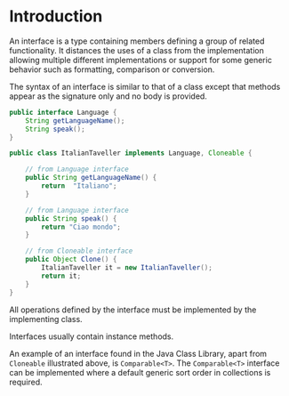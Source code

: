 # Introduction

An interface is a type containing members defining a group of related functionality. It distances the uses of a class from the implementation allowing multiple different implementations or support for some generic behavior such as formatting, comparison or conversion.

The syntax of an interface is similar to that of a class except that methods appear as the signature only and no body is provided.

```java
public interface Language {
    String getLanguageName();
    String speak();
}

public class ItalianTaveller implements Language, Cloneable {

    // from Language interface
    public String getLanguageName() {
        return  "Italiano";
    }

    // from Language interface
    public String speak() {
        return "Ciao mondo";
    }

    // from Cloneable interface
    public Object Clone() {
        ItalianTaveller it = new ItalianTaveller();
        return it;
    }
}
```

All operations defined by the interface must be implemented by the implementing class.

Interfaces usually contain instance methods.

An example of an interface found in the Java Class Library, apart from `Cloneable` illustrated above, is `Comparable<T>`. The `Comparable<T>` interface can be implemented where a default generic sort order in collections is required.
